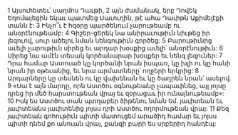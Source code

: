 1 Այսուհետեւ՝ սաղմոս Դաւթի,
2 այն ժամանակ, երբ Դովեկ Եդոմայեցին եկաւ պատմեց Սաւուղին, թէ ահա Դաւիթն Աքիմելէքի տանն է:
3 Ինչո՞ւ է հզօրը պարծենում չարութեամբ ու անօրէնութեամբ:
4 Գիշեր-ցերեկ նա անիրաւութիւն նիւթեց իր լեզուով,
սուր ածելու նման նենգութիւն գործեց:
5 Բարութիւնից աւելի չարութիւն սիրեց
եւ արդար խօսքից աւելի՝ անօրէնութիւն:
6 Սիրեց նա ամէն տեսակ կործանարար խօսքեր
եւ նենգ լեզուներ:
7 Դրա համար Աստուած կը կործանի նրան իսպառ, կը խլի ու կը հանի նրան իր օթեւանից,
եւ նրա արմատները՝ ողջերի երկրից:
8 Արդարները կը տեսնեն ու կը վախենան
եւ կը ծաղրեն նրան՝ ասելով.
9 «Սա է այն մարդը, որն Աստծու օգնութեանը չապաւինեց,
այլ յոյսը դրեց իր մեծ հարստութեան վրայ
եւ զօրացաւ իր ունայնութեամբ»:
10 Իսկ ես Աստծու տան պտղաբեր ձիթենու նման եմ.
յաւիտեան եւ յաւիտեանս յաւիտենից յոյսս դրի Աստծու ողորմութեան վրայ:
11 Քեզ յաւիտեան գոհութիւն պիտի մատուցեմ արածիդ համար
եւ յոյսս պիտի դնեմ քո անուան վրայ,
քանզի բարի ես սրբերիդ հանդէպ:
